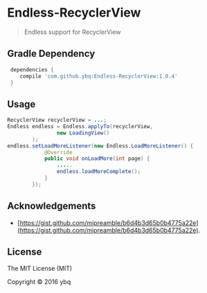 # Endless-RecyclerView
>Endless support for RecyclerView
 
## Gradle Dependency

    

```gradle
 dependencies {
    compile 'com.github.ybq:Endless-RecyclerView:1.0.4'
 }
```


## Usage
 
```java
RecyclerView recyclerView = ...;
Endless endless = Endless.applyTo(recyclerView,
                new LoadingView()
        );
endless.setLoadMoreListener(new Endless.LoadMoreListener() {
            @Override
            public void onLoadMore(int page) {
                .....
                endless.loadMoreComplete();
            }
        });
```

## Acknowledgements
- [https://gist.github.com/mipreamble/b6d4b3d65b0b4775a22e](https://gist.github.com/mipreamble/b6d4b3d65b0b4775a22e).

## License
The MIT License (MIT) 

Copyright © 2016 ybq

